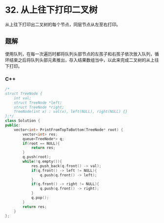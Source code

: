 # 32. 从上往下打印二叉树

从上往下打印出二叉树的每个节点，同层节点从左至右打印。

## 题解

使用队列，在每一次遍历时都将队列头部节点的左孩子和右孩子依次放入队列，循环结束之后将队列头部元素推出，存入结果数组当中，以此来完成二叉树的从上往下打印。

### C++

```cpp
/*
struct TreeNode {
    int val;
    struct TreeNode *left;
    struct TreeNode *right;
    TreeNode(int x) : val(x), left(NULL), right(NULL) {}
};*/
class Solution {
public:
    vector<int> PrintFromTopToBottom(TreeNode* root) {
        vector<int> res;
        queue<TreeNode*> q;
        if(root == NULL){
            return res;
        }
        q.push(root);
        while(!q.empty()){
            res.push_back(q.front() -> val);
            if(q.front() -> left != NULL){
                q.push(q.front() -> left);
            }
            if(q.front() -> right != NULL){
                q.push(q.front() -> right);
            }
            q.pop();
        }
        return res;
    }
};
```
